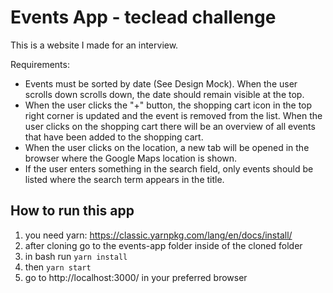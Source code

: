 # Events App - teclead challenge
This is a website I made for an interview.

Requirements:
- Events must be sorted by date (See Design Mock). When the user scrolls down
scrolls down, the date should remain visible at the top.
- When the user clicks the "+" button, the shopping cart icon in the top right corner is updated 
and the event is removed from the list. When the user clicks on the shopping cart
there will be an overview of all events that have been added to the shopping cart.
- When the user clicks on the location, a new tab will be opened in the browser where the
Google Maps location is shown.
- If the user enters something in the search field, only events should be listed where the
search term appears in the title.


## How to run this app
1. you need yarn: https://classic.yarnpkg.com/lang/en/docs/install/ 
2. after cloning go to the events-app folder inside of the cloned folder
3. in bash run `yarn install`
4. then `yarn start` 
5. go to http://localhost:3000/ in your preferred browser
